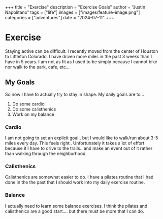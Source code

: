 +++
title =  "Exercise"
description = "Exercise Goals"
author = "Justin Napolitano"
tags = ["life"]
images = ["images/feature-image.png"]
categories = ["adventures"]
date = "2024-07-11"
+++


# Exercise

Staying active can be difficult. I recently moved from the center of Houston to Littleton Colorado.  I have driven more miles in the past 3 weeks than I have in 5 years.  I am not as fit as I used to be simply because I cannot bike nor walk to the park, cafe, etc...

## My Goals

So now I have to actually try to stay in shape. My daily goals are to...

1. Do some cardio
2. Do some calisthenics
3. Work on my balance

### Cardio

I am not going to set an explicit goal.. but I would like to walk/run about 3-5 miles every day. This feels right.. Unfortunately it takes a lot of effort because it I have to drive to the trails.. and make an event out of it rather than walking through the neighborhood. 

### Calisthenics

Calisthenics are somewhat easier to do. I have a pilates routine that I had done in the the past that I should work into my daily exercise routine. 

### Balance

I actually need to learn some balance exercises. I think the pilates and calisthenics are a good start.... but there must be more that I can do.


